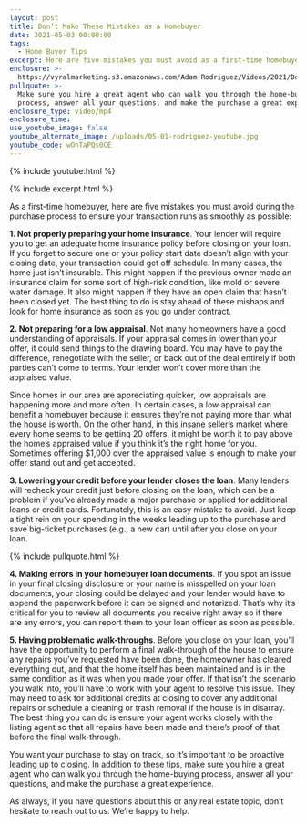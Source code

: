 ```yaml
---
layout: post
title: Don’t Make These Mistakes as a Homebuyer
date: 2021-05-03 00:00:00
tags:
  - Home Buyer Tips
excerpt: Here are five mistakes you must avoid as a first-time homebuyer.
enclosure: >-
  https://vyralmarketing.s3.amazonaws.com/Adam+Rodriguez/Videos/2021/Don%E2%80%99t+Make+These+Mistakes+as+a+Homebuyer.mp4
pullquote: >-
  Make sure you hire a great agent who can walk you through the home-buying
  process, answer all your questions, and make the purchase a great experience.
enclosure_type: video/mp4
enclosure_time:
use_youtube_image: false
youtube_alternate_image: /uploads/05-01-rodriguez-youtube.jpg
youtube_code: wOnTaPQs0CE
---
```

{% include youtube.html %}

{% include excerpt.html %}

As a first-time homebuyer, here are five mistakes you must avoid during the purchase process to ensure your transaction runs as smoothly as possible:

**1\. Not properly preparing your home insurance**. Your lender will require you to get an adequate home insurance policy before closing on your loan. If you forget to secure one or your policy start date doesn’t align with your closing date, your transaction could get off schedule. In many cases, the home just isn’t insurable. This might happen if the previous owner made an insurance claim for some sort of high-risk condition, like mold or severe water damage. It also might happen if they have an open claim that hasn’t been closed yet. The best thing to do is stay ahead of these mishaps and look for home insurance as soon as you go under contract.

**2\. Not preparing for a low appraisal**. Not many homeowners have a good understanding of appraisals. If your appraisal comes in lower than your offer, it could send things to the drawing board. You may have to pay the difference, renegotiate with the seller, or back out of the deal entirely if both parties can’t come to terms. Your lender won’t cover more than the appraised value.

Since homes in our area are appreciating quicker, low appraisals are happening more and more often. In certain cases, a low appraisal can benefit a homebuyer because it ensures they’re not paying more than what the house is worth. On the other hand, in this insane seller’s market where every home seems to be getting 20 offers, it might be worth it to pay above the home’s appraised value if you think it’s the right home for you. Sometimes offering $1,000 over the appraised value is enough to make your offer stand out and get accepted.

**3\. Lowering your credit before your lender closes the loan**. Many lenders will recheck your credit just before closing on the loan, which can be a problem if you’ve already made a major purchase or applied for additional loans or credit cards. Fortunately, this is an easy mistake to avoid. Just keep a tight rein on your spending in the weeks leading up to the purchase and save big-ticket purchases (e.g., a new car) until after you close on your loan.

{% include pullquote.html %}

**4\. Making errors in your homebuyer loan documents**. If you spot an issue in your final closing disclosure or your name is misspelled on your loan documents, your closing could be delayed and your lender would have to append the paperwork before it can be signed and notarized. That’s why it’s critical for you to review all documents you receive right away so if there are any errors, you can report them to your loan officer as soon as possible.

**5\. Having problematic walk-throughs**. Before you close on your loan, you’ll have the opportunity to perform a final walk-through of the house to ensure any repairs you’ve requested have been done, the homeowner has cleared everything out, and that the home itself has been maintained and is in the same condition as it was when you made your offer. If that isn’t the scenario you walk into, you’ll have to work with your agent to resolve this issue. They may need to ask for additional credits at closing to cover any additional repairs or schedule a cleaning or trash removal if the house is in disarray. The best thing you can do is ensure your agent works closely with the listing agent so that all repairs have been made and there’s proof of that before the final walk-through.

You want your purchase to stay on track, so it’s important to be proactive leading up to closing. In addition to these tips, make sure you hire a great agent who can walk you through the home-buying process, answer all your questions, and make the purchase a great experience.

As always, if you have questions about this or any real estate topic, don’t hesitate to reach out to us. We’re happy to help.
